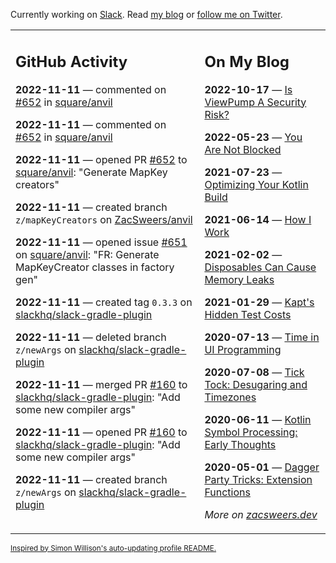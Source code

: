 Currently working on [Slack](https://slack.com/). Read [my blog](https://zacsweers.dev/) or [follow me on Twitter](https://twitter.com/ZacSweers).

<table><tr><td valign="top" width="60%">

## GitHub Activity
<!-- githubActivity starts -->
**2022-11-11** — commented on [#652](https://github.com/square/anvil/pull/652#issuecomment-1312352072) in [square/anvil](https://github.com/square/anvil)

**2022-11-11** — commented on [#652](https://github.com/square/anvil/pull/652#issuecomment-1312349286) in [square/anvil](https://github.com/square/anvil)

**2022-11-11** — opened PR [#652](https://github.com/square/anvil/pull/652) to [square/anvil](https://github.com/square/anvil): "Generate MapKey creators"

**2022-11-11** — created branch `z/mapKeyCreators` on [ZacSweers/anvil](https://github.com/ZacSweers/anvil)

**2022-11-11** — opened issue [#651](https://github.com/square/anvil/issues/651) on [square/anvil](https://github.com/square/anvil): "FR: Generate MapKeyCreator classes in factory gen"

**2022-11-11** — created tag `0.3.3` on [slackhq/slack-gradle-plugin](https://github.com/slackhq/slack-gradle-plugin)

**2022-11-11** — deleted branch `z/newArgs` on [slackhq/slack-gradle-plugin](https://github.com/slackhq/slack-gradle-plugin)

**2022-11-11** — merged PR [#160](https://github.com/slackhq/slack-gradle-plugin/pull/160) to [slackhq/slack-gradle-plugin](https://github.com/slackhq/slack-gradle-plugin): "Add some new compiler args"

**2022-11-11** — opened PR [#160](https://github.com/slackhq/slack-gradle-plugin/pull/160) to [slackhq/slack-gradle-plugin](https://github.com/slackhq/slack-gradle-plugin): "Add some new compiler args"

**2022-11-11** — created branch `z/newArgs` on [slackhq/slack-gradle-plugin](https://github.com/slackhq/slack-gradle-plugin)
<!-- githubActivity ends -->
</td><td valign="top" width="40%">

## On My Blog
<!-- blog starts -->
**2022-10-17** — [Is ViewPump A Security Risk?](https://www.zacsweers.dev/is-viewpump-a-security-risk/)

**2022-05-23** — [You Are Not Blocked](https://www.zacsweers.dev/you-are-not-blocked/)

**2021-07-23** — [Optimizing Your Kotlin Build](https://www.zacsweers.dev/optimizing-your-kotlin-build/)

**2021-06-14** — [How I Work](https://www.zacsweers.dev/how-i-work/)

**2021-02-02** — [Disposables Can Cause Memory Leaks](https://www.zacsweers.dev/disposables-can-cause-memory-leaks/)

**2021-01-29** — [Kapt's Hidden Test Costs](https://www.zacsweers.dev/kapts-hidden-test-costs/)

**2020-07-13** — [Time in UI Programming](https://www.zacsweers.dev/time-in-ui/)

**2020-07-08** — [Tick Tock: Desugaring and Timezones](https://www.zacsweers.dev/ticktock-desugaring-timezones/)

**2020-06-11** — [Kotlin Symbol Processing: Early Thoughts](https://www.zacsweers.dev/kotlin-symbol-processor-early-thoughts/)

**2020-05-01** — [Dagger Party Tricks: Extension Functions](https://www.zacsweers.dev/dagger-party-tricks-extension-functions/)
<!-- blog ends -->
_More on [zacsweers.dev](https://zacsweers.dev/)_
</td></tr></table>

<sub><a href="https://simonwillison.net/2020/Jul/10/self-updating-profile-readme/">Inspired by Simon Willison's auto-updating profile README.</a></sub>